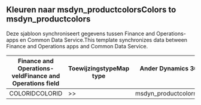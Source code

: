 ## <a name="colors-to-msdyn_productcolors"></a><span data-ttu-id="44b44-101">Kleuren naar msdyn_productcolors</span><span class="sxs-lookup"><span data-stu-id="44b44-101">Colors to msdyn_productcolors</span></span>

<span data-ttu-id="44b44-102">Deze sjabloon synchroniseert gegevens tussen Finance and Operations-apps en Common Data Service.</span><span class="sxs-lookup"><span data-stu-id="44b44-102">This template synchronizes data between Finance and Operations apps and Common Data Service.</span></span>

<span data-ttu-id="44b44-103">Finance and Operations-veld</span><span class="sxs-lookup"><span data-stu-id="44b44-103">Finance and Operations field</span></span> | <span data-ttu-id="44b44-104">Toewijzingstype</span><span class="sxs-lookup"><span data-stu-id="44b44-104">Map type</span></span> | <span data-ttu-id="44b44-105">Ander Dynamics 365-veld</span><span class="sxs-lookup"><span data-stu-id="44b44-105">Other Dynamics 365 field</span></span> | <span data-ttu-id="44b44-106">Standaardwaarde</span><span class="sxs-lookup"><span data-stu-id="44b44-106">Default value</span></span>
---|---|---|---
<span data-ttu-id="44b44-107">COLORID</span><span class="sxs-lookup"><span data-stu-id="44b44-107">COLORID</span></span> | >> | <span data-ttu-id="44b44-108">msdyn_productcolorname</span><span class="sxs-lookup"><span data-stu-id="44b44-108">msdyn_productcolorname</span></span> | 
